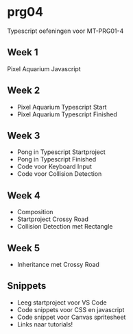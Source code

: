 # prg04
Typescript oefeningen voor MT-PRG01-4

## Week 1
Pixel Aquarium Javascript

## Week 2
- Pixel Aquarium Typescript Start
- Pixel Aquarium Typescript Finished

## Week 3
- Pong in Typescript Startproject
- Pong in Typescript Finished
- Code voor Keyboard Input
- Code voor Collision Detection

## Week 4
- Composition
- Startproject Crossy Road
- Collision Detection met Rectangle

## Week 5
- Inheritance met Crossy Road

## Snippets
- Leeg startproject voor VS Code
- Code snippets voor CSS en javascript
- Code snippet voor Canvas spritesheet
- Links naar tutorials!